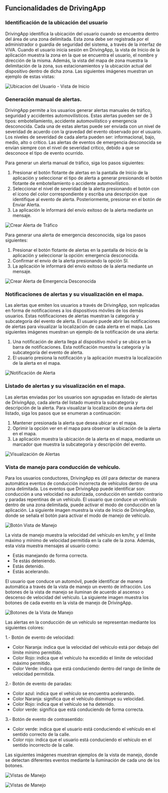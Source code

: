 ## Funcionalidades de DrivingApp

### Identificación de la ubicación del usuario

DrivingApp identifica la ubicación del usuario cuando se encuentra dentro del área de una zona delimitada. Esta zona debe ser registrada por el administrador o guardia de seguridad del sistema, a través de la interfaz de ViVA. 
Cuando el usuario inicia sesión en DrivingApp, la vista de Inicio de la aplicación muestra la zona en la que se encuentra el usuario, el nombre y dirección de la misma. Además, la vista del mapa de zona muestra la delimitación de la zona, sus estacionamientos y la ubicación actual del dispositivo dentro de dicha zona. Las siguientes imágenes muestran un ejemplo de estas vistas:

![Ubicacion del Usuario - Vista de Inicio](img/drivingapp/ubicacionUsuarioInicio.png)

### Generación manual de alertas.

DrivingApp permite a los usuarios generar alertas manuales de tráfico, seguridad y accidentes automovilísticos. Estas alertas pueden ser de 3 tipos: embotellamiento, accidente automovilístico y emergencia desconocida. Cada una de estas alertas puede ser enviada con un nivel de severidad de acuerdo con la gravedad del evento observado por el usuario. Los niveles de severidad de cada alerta pueden ser: informacional, bajo, medio, alto o crítico. Las alertas de eventos de emergencia desconocida se envían siempre con el nivel de severidad crítico, debido a que se desconoce el tipo de evento ocurrido. 

Para generar un alerta manual de tráfico, siga los pasos siguientes:

1. Presionar el botón flotante de alertas en la pantalla de Inicio de la aplicación y seleccionar el tipo de alerta a generar presionando el botón flotante de embotellamiento o accidente automovilístico.
2. Seleccionar el nivel de severidad de la alerta presionando el botón con el ícono del color correspondiente y escriba una descripción que identifique al evento de alerta. Posteriormente, presionar en el botón de Enviar Alerta.
3. La aplicación le informará del envío exitoso de la alerta mediante un mensaje.

![Crear Alerta de Tráfico](img/drivingapp/crearAlertaTrafico.png)

Para generar una alerta de emergencia desconocida, siga los pasos siguientes: 

1. Presionar el botón flotante de alertas en la pantalla de Inicio de la aplicación y seleccionar la opción: emergencia desconocida.
2. Confirmar el envío de la alerta presionando la opción SI.
3. La aplicación le informará del envío exitoso de la alerta mediante un mensaje.

![Crear Alerta de Emergencia Desconocida](img/drivingapp/crearAlertaEmergencia.png)

### Notificaciones de alertas y su visualización en el mapa.

Las alertas que emiten los usuarios a través de DrivingApp, son replicadas en forma de notificaciones a los dispositivos móviles de los demás usuarios. Estas notificaciones de alertas muestran la categoría y subcategoría del evento de alerta. El usuario puede abrir las notificaciones de alertas para visualizar la localización de cada alerta en el mapa. Las siguientes imágenes muestran un ejemplo de la notificación de una alerta: 

1. Una notificación de alerta llega al dispositivo móvil y se ubica en la barra de notificaciones. Esta notificación muestra la categoría y la subcategoría del evento de alerta.
2. El usuario presiona la notificación y la aplicación muestra la localización de la alerta en el mapa.

![Notificación de Alerta](img/drivingapp/notificacionAlerta.png)

### Listado de alertas y su visualización en el mapa.

Las alertas enviadas por los usuarios son agrupadas en listado de alertas de DrivingApp, cada alerta del listado muestra la subcategoría y descripción de la alerta. Para visualizar la localización de una alerta del listado, siga los pasos que se enumeran a continuación:

1. Mantener presionada la alerta que desea ubicar en el mapa. 
2. Oprimir la opción ver en el mapa para observar la ubicación de la alerta en el mapa.
3. La aplicación muestra la ubicación de la alerta en el mapa, mediante un marcador que muestra la subcategoría y descripción del evento.

![Visualización de Alertas](img/drivingapp/visualizacionAlertas.png)

### Vista de manejo para conducción de vehículo.

Para los usuarios conductores, DrivingApp es útil para detectar de manera automática eventos de conducción incorrecta de vehículos dentro de una zona delimitada. Los eventos que DrivingApp puede identificar son: conducción a una velocidad no autorizada, conducción en sentido contrario y paradas repentinas de un vehículo.  El usuario que conduce un vehículo dentro de una zona delimitada, puede activar el modo de conducción en la aplicación. La siguiente imagen muestra la vista de Inicio de DrivingApp, donde se señala el botón para activar el modo de manejo de vehículo.

![Botón Vista de Manejo](img/drivingapp/botonVistaManejo.png)

La vista de manejo muestra la velocidad del vehículo en km/hr, y el límite máximo y mínimo de velocidad permitida en la calle de la zona. Además, esta vista muestra mensajes al usuario como:

- Estás manejando de forma correcta.
- Te estás deteniendo.
- Estás detenido.
- Estás acelerando.

El usuario que conduce un automóvil, puede identificar de manera automática a través de la vista de manejo un evento de infracción. Los botones de la vista de manejo se iluminan de acuerdo al ascenso o descenso de velocidad del vehículo. La siguiente imagen muestra los botones de cada evento en la vista de manejo de DrivingApp.

![Botones de la Vista de Manejo](img/drivingapp/botonesEventosAutomaticos.png)

Las alertas en la conducción de un vehículo se representan mediante los siguientes colores:

1.- Botón de evento de velocidad: 

- Color Naranja: indica que la velocidad del vehículo está por debajo del límite mínimo permitido.
- Color Rojo: indica que el vehículo ha excedido el límite de velocidad máximo permitido.
- Color Verde: indica que está conduciendo dentro del rango de límite de velocidad permitida. 

2.- Botón de evento de paradas:

- Color azul: indica que el vehículo se encuentra acelerando.
- Color Naranja: significa que el vehículo disminuye su velocidad.
- Color Rojo: indica que el vehículo se ha detenido.
- Color verde: significa que está conduciendo de forma correcta.

3.- Botón de evento de contrasentido:

- Color verde: indica que el usuario está conduciendo el vehículo en el sentido correcto de la calle.
- Color rojo: indica que el usuario está conduciendo el vehículo en el sentido incorrecto de la calle.

Las siguientes imágenes muestran ejemplos de la vista de manejo, donde se detectan diferentes eventos mediante la iluminación de cada uno de los botones.

![Vistas de Manejo](img/drivingapp/vistasManejo1.png)

![Vistas de Manejo ](img/drivingapp/vistasManejo2.png)